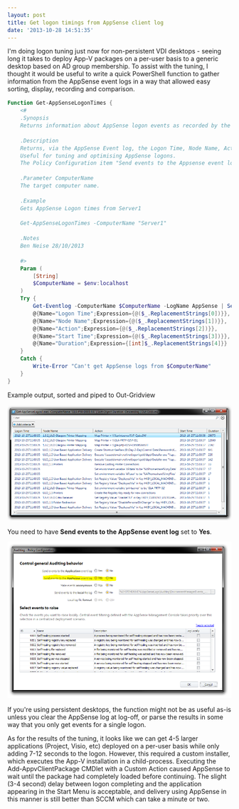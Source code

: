 ```yaml
---
layout: post
title: Get logon timings from AppSense client log
date: '2013-10-28 14:51:35'
---
```



I'm doing logon tuning just now for non-persistent VDI desktops  - seeing long it takes to deploy App-V packages on a per-user basis to a generic desktop based on AD group membership. To assist with the tuning, I thought it would be useful to write a quick PowerShell function to gather information from the AppSense event logs in a way that allowed easy sorting, display, recording and comparison.

```powershell
Function Get-AppSenseLogonTimes {
	<#
	.Synopsis
	Returns information about AppSense logon events as recorded by the AppSense event log 
	
	.Description
	Returns, via the AppSense Event log, the Logon Time, Node Name, Action, Start Time and Duration of AppSense logon actions.
	Useful for tuning and optimising AppSense logons.
	The Policy Configuration item "Send events to the Appsense event log" should be enabled for this to work.
	
	.Parameter ComputerName
	The target computer name.

	.Example
	Gets AppSense Logon times from Server1
	
	Get-AppSenseLogonTimes -ComputerName "Server1"
	
	.Notes
	Ben Neise 28/10/2013
	
	#>
	Param (
		[String]
		$ComputerName = $env:localhost
	)
	Try {
		Get-Eventlog -ComputerName $ComputerName -LogName AppSense | Select-Object `
	    @{Name="Logon Time";Expression={@($_.ReplacementStrings[0])}},
	    @{Name="Node Name";Expression={@($_.ReplacementStrings[1])}},
	    @{Name="Action";Expression={@($_.ReplacementStrings[2])}},
	    @{Name="Start Time";Expression={@($_.ReplacementStrings[3])}},
	    @{Name="Duration";Expression={[int]$_.ReplacementStrings[4]}} 
	}
	Catch {
		Write-Error "Can't get AppSense logs from $ComputerName"
	}
}
```
Example output, sorted and piped to Out-Gridview

![Get-AppSenseLogonTimes_ExampleOutput](/assets/Get-AppSenseLogonTimes_ExampleOutput.png)

You need to have **Send events to the AppSense event log** set to **Yes**.

![AppSenseEvents](/assets/AppSenseEvents.png)

If you're using persistent desktops, the function might not be as useful as-is unless you clear the AppSense log at log-off, or parse the results in some way that you only get events for a single logon.

As for the results of the tuning, it looks like we can get 4-5 larger applications (Project, Visio, etc) deployed on a per-user basis while only adding 7-12 seconds to the logon. However, this required a custom installer, which executes the App-V installation in a child-process. Executing the Add-AppvClientPackage CMDlet with a Custom Action caused AppSense to wait until the package had completely loaded before continuing. The slight (3-4 second) delay between logon completing and the application appearing in the Start Menu is acceptable, and delivery using AppSense in this manner is still better than SCCM which can take a minute or two.


